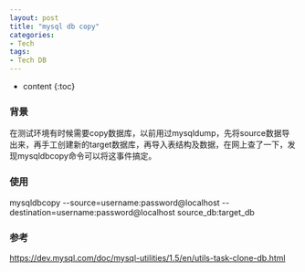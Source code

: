 ```yaml
---
layout: post
title: "mysql db copy"
categories: 
- Tech
tags:
- Tech DB
---
```


* content
{:toc}

### 背景
在测试环境有时候需要copy数据库，以前用过mysqldump，先将source数据导出来，再手工创建新的target数据库，再导入表结构及数据，在网上查了一下，发现mysqldbcopy命令可以将这事件搞定。

### 使用
mysqldbcopy --source=username:password@localhost --destination=username:password@localhost source_db:target_db

### 参考
https://dev.mysql.com/doc/mysql-utilities/1.5/en/utils-task-clone-db.html
